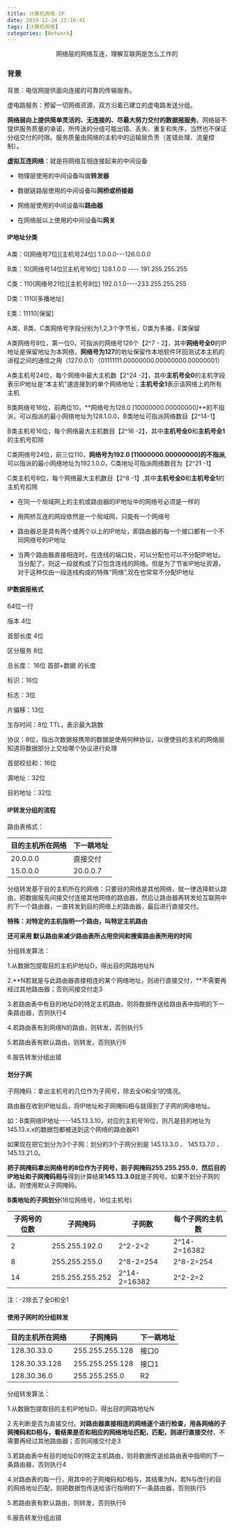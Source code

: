 ```yaml
---
title: 计算机网络-IP
date: 2019-12-24 22:16:41
tags: [计算机网络]
categories: [Network]
---
```



<center>
 网络层的网络互连，理解互联网是怎么工作的
</center>
<!--more-->



### 背景

背景：电信网提供面向连接的可靠的传输服务。

虚电路服务：预留一切网络资源，双方沿着已建立的虚电路发送分组。

**网络层向上提供简单灵活的、无连接的、尽最大努力交付的数据报服务**。网络层不提供服务质量的承诺，所传送的分组可能出错、丢失、重复和失序，当然也不保证分组交付的时限。服务质量由网络的主机中的运输层负责（差错处理、流量控制）。



**虚拟互连网络**：就是将网络互相连接起来的中间设备

- 物理层使用的中间设备叫做**转发器**


- 数据链路层使用的中间设备叫**网桥或桥接器**


- 网络层使用的中间设备叫**路由器**


- 在网络层以上使用的中间设备叫**网关**




#### IP地址分类

A类：0[网络号7位][主机号24位]   1.0.0.0---126.0.0.0

B类：10[网络号14位][主机号16位] 128.1.0.0 ---- 191.255.255.255

C类：110[网络号21位][主机号8位]  192.0.1.0----233.255.255.255

D类：1110[多播地址]

E类：11110[保留]

A类、B类、C类网络号字段分别为1,2,3个字节长，D类为多播，E类保留

A类网络号8位，第一位0，可指派的网络号126个【2^7 - 2】，其中**网络号全0**的IP地址是保留地址为本网络，**网络号为127**的地址保留作本地软件环回测试本主机的进程之间的通信之用（127.0.0.1）（01111111.00000000.00000000.00000001）

A类主机号24位，每个网络中最大主机数【2^24 -2】，其中**主机号全0**的主机字段表示IP地址是“本主机”速连接到的单个网络地址；**主机号全1**表示该网络上的所有主机

B类网络号16位，前两位10，**网络号为128.0  [10000000.00000000]**的不指派，可以指派的最小网络地址为128.1.0.0，B类地址可指派网络数目【2^14-1】

B类主机号16位，每个网络最大主机数目【2^16 -2】，其中**主机号全0**和**主机号全1**的主机号扣除

C类网络号24位，前三位110，**网络号为192.0   [11000000.00000000]的不指派**,可以指派的最小网络地址为192.1.0.0，C类地址可指派网络数目为【2^21 -1】

C类主机号8位，每个网络最大主机数目【2^8 -1】,其中**主机号全0**和**主机号全1**的主机号扣除


- 在同一个局域网上的主机或路由器的IP地址中的网络号必须是一样的

- 用网桥互连的网段依然是一个局域网，只能有一个网络号

- 路由器总是具有两个或两个以上的IP地址，即路由器的每一个接口都有一个不同网络号的IP地址

- 当两个路由器直接相连时，在连线的端口处，可以分配也可以不分配IP地址。当分配了，则这一段就构成了只包含连线的网络。但是为了节省IP地址资源，对于这种仅由一段连线构成的特殊“网络”,现在也常常不分配IP地址



#### IP数据报格式

64位一行

版本 4位

首部长度 4位

区分服务 8位

总长度： 16位 首部+数据 的长度

标识：16位

标志：3位

片偏移：13位

生存时间：8位   TTL，表示最大跳数

协议：8位，指出次数据报携带的数据是使用何种协议，以便使目的主机的网络层知道将数据部分上交给哪个协议进行处理

首部校验和：16位

源地址：32位

目的地址：32位




#### IP转发分组的流程

路由表格式：

| 目的主机所在网络 | 下一跳地址 |
| ---------------- | ---------- |
| 20.0.0.0         | 直接交付   |
| 15.0.0.0         | 20.0.0.7   |



分组转发基于目的主机所在的网络：只要目的网络是其他网络，就一律选择默认路由，把数据报先间接交付连接其他网络的路由器，然后让路由器再转发给互联网中的下一个路由器，一直转发到目的网络上的路由器，最后进行直接交付。

**特殊：对特定的主机指明一个路由，叫特定主机路由**

**还可采用 默认路由来减少路由表所占用空间和搜索路由表所用的时间**



分组转发算法：


1.从数据包提取目的主机IP地址D，得出目的网路地址N

2.**N若就是与此路由器直接相连的某个网络地址，则进行直接交付，**不需要再经过其他路由器；否则间接交付走3

3.若路由表中有目的地址D的特定主机路由，则将数据传送给路由表中指明的下一条路由器，否则执行4

4.若路由表有到网络N的路由，则转发，否则执行5

5.若路由表有默认路由，则转发，否则执行6

6.报告转发分组出错



#### 划分子网


子网掩码：拿出主机号的几位作为子网号，除去全0和全1的情况。

路由器在收到IP地址后，将IP地址和子网掩码相与就得到了子网的网络地址。



如：B类网络IP地址----145.13.3.10，对应的主机号16位，则凡是目的地址为145.13.x.x的数据包都被送到这个网络的路由器R1


如果现在把它划分为3个子网：划分的3个子网分别是 145.13.3.0 、 145.13.7.0 、 145.13.21.0。

**把子网掩码拿出网络号的8位作为子网号，则子网掩码255.255.255.0**，**然后目的IP地址和子网掩码相与**得到计算结果**145.13.3.0**就是子网号。如果不划分子网的话，则使用默认子网掩码。

**B类地址的子网划分**(16位网络号，16位主机号)

| 子网号的位数 | 子网掩码        | 子网数       | 每个子网的主机数 |
| ------------ | --------------- | ------------ | ---------------- |
| 2            | 255.255.192.0   | 2^2-2=2      | 2^14-2=16382     |
| 8            | 255.255.255.0   | 2^8-2=254    | 2^8-2=254        |
| 14           | 255.255.255.252 | 2^14-2=16382 | 2^2-2=2          |

注：-2除去了全0和全1



#### 使用子网时的分组转发

| 目的主机所在网络 | 子网掩码        | 下一跳地址 |
| ---------------- | --------------- | ---------- |
| 128.30.33.0      | 255.255.255.128 | 接口0      |
| 128.30.33.128    | 255.255.255.128 | 接口1      |
| 128.30.36.0      | 255.255.255.0   | R2         |



分组转发算法：


1.从数据包提取目的主机IP地址D，得出目的网路地址N

2.先判断是否为直接交付。**对路由器直接相连的网络逐个进行检查，用各网络的子网掩码和D相与，看结果是否和相应的网络地址匹配，匹配，则进行直接交付**，不需要再经过其他路由器；否则间接交付走3

3.若路由表中有目的地址D的特定主机路由，则将数据传送给路由表中指明的下一条路由器，否则执行4

4.对路由表的每一行，用其中的子网掩码和D相与，其结果为N，若N与改行的目的网络地址匹配，则把数据包传送给该行指明的下一条路由器，否则执行5

5.若路由表有默认路由，则转发，否则执行6

6.报告转发分组出错

